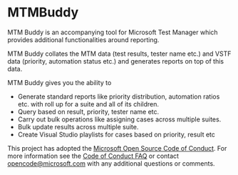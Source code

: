# MTMBuddy
<p>
MTM Buddy is an accompanying tool for Microsoft Test Manager which provides additional functionalities around reporting.

 MTM Buddy collates the MTM data (test results, tester name etc.) and VSTF data (priority, automation status etc.) and generates reports on top of this data. 
 
MTM Buddy gives you the ability to 
* Generate standard reports like priority distribution, automation ratios etc. with roll up for a suite and all of its children. 
* Query based on result, priority, tester name etc. 
* Carry out bulk operations like assigning cases across multiple suites. 
* Bulk update results across multiple suite. 
* Create Visual Studio playlists for cases based on priority, result etc

This project has adopted the [Microsoft Open Source Code of Conduct](https://opensource.microsoft.com/codeofconduct/). For more information see the [Code of Conduct FAQ](https://opensource.microsoft.com/codeofconduct/faq/) or contact [opencode@microsoft.com](mailto:opencode@microsoft.com) with any additional questions or comments.

